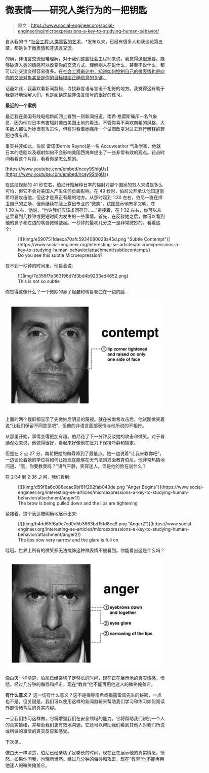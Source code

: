 # 微表情——研究人类行为的一把钥匙

> 原文：<https://www.social-engineer.org/social-engineering/microexpressions-a-key-to-studying-human-behavior/>

自从我的书 *[社会工程:人类黑客的艺术](https://www.amazon.com/Social-Engineering-The-Human-Hacking/dp/0470639539 "The Official Social Engineering Book")，*发布以来，已经有很多人和我谈论第五章，都是关于[微表情](https://www.social-engineer.org/framework/psychological-principles/microexpressions/)和[非语言交流](https://www.social-engineer.org/framework/information-gathering/communication-models/)。

的确，非语言交流很难理解，对于我们这些社会工程师来说，我觉得这很重要。能够破译人类的情感可以改变你的交流方式。理解别人在说什么，甚至不说什么，都可以让交流变得容易得多。在[社会工程审计中，知道如何控制自己的微表情也是向你的交流对象甚至是你的目标描绘正确信息的关键。](https://www.social-engineer.org/framework/general-discussion/categories-social-engineers/penetration-testers/)

话虽如此，我喜欢看新闻剪辑，寻找非言语与言语不相符的地方。我觉得这有助于我更好地理解人们，也是阅读这些非语言信号的很好的练习。

**最近的一个案例**

最近我在美国有线电视新闻网上看到一则新闻报道，南希·格雷斯痛斥一名气象员，因为他对日本有害辐射袭击美国土地的看法。不管你喜不喜欢南希的风格，大多数人都认为她很有攻击性，但有时看着她痛斥一个试图改变对过去罪行解释的罪犯也很有趣。

事实并非如此。伯尼·雷诺(Bernie Rayno)是一名 Accuweather 气象学家，他就日本的悲剧以及辐射如何不会影响美国西海岸提出了一些非常有效的观点。花点时间看看这个片段，看看你是怎么想的。

[https://www.youtube.com/embed/ncey9ShigUs](https://www.youtube.com/embed/ncey9ShigUs)

在这段视频的 41 秒左右，伯尼开始解释日本的辐射对那个国家的穷人来说是多么可怕，但它不会对美国人产生任何负面影响。在 49 秒时，伯尼公开承认他知道南希将要攻击他，但这才是真正有趣的地方。从那时起到 1:30 左右，伯尼一直在捍卫自己的立场，但他继续在脸上露出专业的“微笑”，试图显示他有多文明。在 1:30 左右，他说，“也许我们应该求同存异……”紧接着，在 1:32 左右，你可以从这里看到几秒钟或更短时间内发生的一些事情。首先，在反驳她之后，你可以看到他的鼻子和左边的嘴唇微微皱起。一秒钟的最初几分之一是非常微妙的。看看这个:

<figure id="attachment_1822" aria-describedby="caption-attachment-1822" style="width: 536px" class="wp-caption aligncenter">[![](img/e590751fdaeca70afc5934080028a45d.png "Subtle Contempt")](https://www.social-engineer.org/interesting-se-articles/microexpressions-a-key-to-studying-human-behavior/attachment/subtlecontempt/)

<figcaption id="caption-attachment-1822" class="wp-caption-text">Do you see this subtle Microexpression?</figcaption>

</figure>

在不到一秒钟的时间里，他接着说:

<figure id="attachment_1823" aria-describedby="caption-attachment-1823" style="width: 840px" class="wp-caption aligncenter">![](img/7e356f7b363196d7d3bd4b9233ed4652.png)

<figcaption id="caption-attachment-1823" class="wp-caption-text">This is not so subtle</figcaption>

</figure>

你觉得这像什么？一个微妙的鼻子起皱和嘴唇卷曲在一边的脸…

![Contempt](img/2ac0f435eb9c83b782bb343a33ad41cb.png)

上面的两个截屏都显示了先微妙后明显的蔑视。就在被南希攻击后，他试图微笑着说“让我们保留不同意见吧”，但他的非语言面部表情与他所说的不相符。

从那里开始，事情变得更加有趣。伯尼花了下一分钟反驳她的攻击和微笑。对于普通观众来说，他做得很好，看起来好像他在压力下保持冷静和镇定。

但是在 2 点 27 分，南希把她的侮辱降到了最低点。她一边说着“让我来教你吧”，一边谈论着她的学位将如何让她现在能够在天气法则方面教育伯尼。他非常热情地问道，“哦，你要教我吗？”语气平静，笑容迷人。但是他的脸在说什么？

在 2:34 到 2:36 之间，我们看到:

<figure id="attachment_1825" aria-describedby="caption-attachment-1825" style="width: 610px" class="wp-caption aligncenter">[![](img/d59f8a6c088ecac9bf61f292fab043de.png "Anger Begins")](https://www.social-engineer.org/interesting-se-articles/microexpressions-a-key-to-studying-human-behavior/attachment/anger1/)

<figcaption id="caption-attachment-1825" class="wp-caption-text">The brow is being pulled down and the lips are tightening</figcaption>

</figure>

紧接着，这个表达被明确地展示出来:

<figure id="attachment_1826" aria-describedby="caption-attachment-1826" style="width: 607px" class="wp-caption aligncenter">[![](img/b4dd65f6a9e7cd0d5b3663bd15fd8ea8.png "Anger2")](https://www.social-engineer.org/interesting-se-articles/microexpressions-a-key-to-studying-human-behavior/attachment/anger2/)

<figcaption id="caption-attachment-1826" class="wp-caption-text">The lips now very narrow and the glare is full on</figcaption>

</figure>

哇哦。世界上所有的微笑都无法掩饰这种微表情不被看到。你能看出这是什么吗？

![Anger](img/72deab830d85cf88982dd90f78776ff6.png)

像白天一样清楚，伯尼已经亲切了足够长的时间，现在正在展示他的真实情感，愤怒。经过几分钟的侮辱和抨击，现在“教育”他不能再用他迷人的微笑掩盖它。

**有什么意义？**
这一切有什么意义？这不是侮辱南希或揭露雷诺先生的秘密，一点也不是。但关键是，我们可以使用这样的新闻剪辑来帮助我们学习和练习如何阅读外部情绪背后的真实内容。

一旦我们练习这样做，它将增强我们在安全领域的能力。它将帮助我们辨别一个人的真实情绪，并帮助我们更有效地沟通。它还可以帮助我们看到其他人对我们所说或所做的事情的真实反应和感受。

下次见..

像白天一样清楚，伯尼已经亲切了足够长的时间，现在正在展示他的真实情感，愤怒。如果你问我，也理所当然。经过几分钟的侮辱和攻击，现在“教育”他不能再用他迷人的微笑掩盖它。
